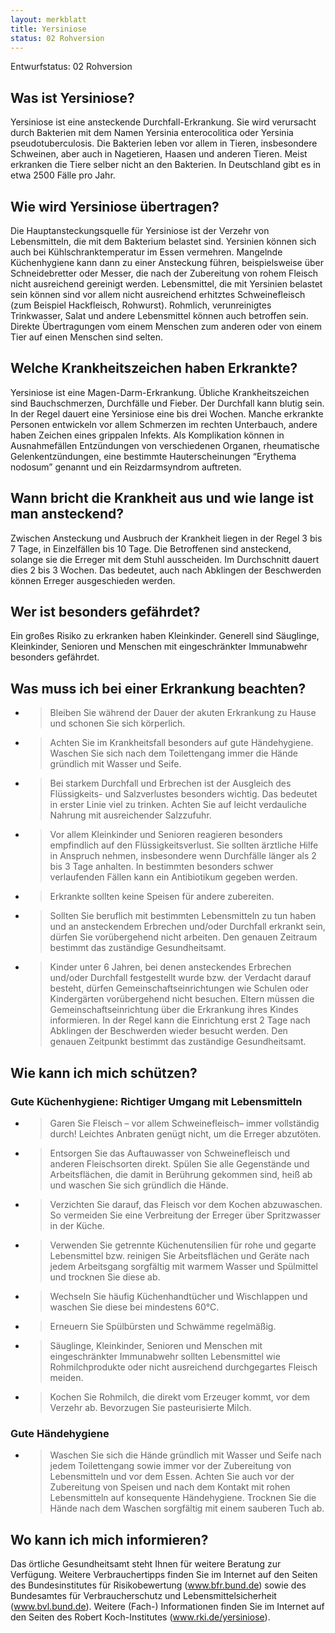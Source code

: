 ```yaml
---
layout: merkblatt
title: Yersiniose
status: 02 Rohversion
---
```

Entwurfstatus: 02 Rohversion
 
## Was ist Yersiniose?

Yersiniose ist eine ansteckende Durchfall-Erkrankung. Sie wird
verursacht durch Bakterien mit dem Namen Yersinia enterocolitica oder
Yersinia pseudotuberculosis. Die Bakterien leben vor allem in Tieren,
insbesondere Schweinen, aber auch in Nagetieren, Haasen und anderen
Tieren. Meist erkranken die Tiere selber nicht an den Bakterien. In
Deutschland gibt es in etwa 2500 Fälle pro Jahr.

## Wie wird Yersiniose übertragen?

Die Hauptansteckungsquelle für Yersiniose ist der Verzehr von
Lebensmitteln, die mit dem Bakterium belastet sind. Yersinien können
sich auch bei Kühlschranktemperatur im Essen vermehren. Mangelnde
Küchenhygiene kann dann zu einer Ansteckung führen, beispielsweise über
Schneidebretter oder Messer, die nach der Zubereitung von rohem Fleisch
nicht ausreichend gereinigt werden. Lebensmittel, die mit Yersinien
belastet sein können sind vor allem nicht ausreichend erhitztes
Schweinefleisch (zum Beispiel Hackfleisch, Rohwurst). Rohmlich,
verunreinigtes Trinkwasser, Salat und andere Lebensmittel können auch
betroffen sein. Direkte Übertragungen vom einem Menschen zum anderen
oder von einem Tier auf einen Menschen sind selten.

## Welche Krankheitszeichen haben Erkrankte?

Yersiniose ist eine Magen-Darm-Erkrankung. Übliche Krankheitszeichen
sind Bauchschmerzen, Durchfälle und Fieber. Der Durchfall kann blutig
sein. In der Regel dauert eine Yersiniose eine bis drei Wochen. Manche
erkrankte Personen entwickeln vor allem Schmerzen im rechten Unterbauch,
andere haben Zeichen eines grippalen Infekts. Als Komplikation können in
Ausnahmefällen Entzündungen von verschiedenen Organen, rheumatische
Gelenkentzündungen, eine bestimmte Hauterscheinungen “Erythema nodosum”
genannt und ein Reizdarmsyndrom auftreten.

## Wann bricht die Krankheit aus und wie lange ist man ansteckend?

Zwischen Ansteckung und Ausbruch der Krankheit liegen in der Regel 3 bis
7 Tage, in Einzelfällen bis 10 Tage. Die Betroffenen sind ansteckend,
solange sie die Erreger mit dem Stuhl ausscheiden. Im Durchschnitt
dauert dies 2 bis 3 Wochen. Das bedeutet, auch nach Abklingen der
Beschwerden können Erreger ausgeschieden werden.

## Wer ist besonders gefährdet?

Ein großes Risiko zu erkranken haben Kleinkinder. Generell sind
Säuglinge, Kleinkinder, Senioren und Menschen mit eingeschränkter
Immunabwehr besonders gefährdet.

## Was muss ich bei einer Erkrankung beachten?

  - > Bleiben Sie während der Dauer der akuten Erkrankung zu Hause und
    > schonen Sie sich körperlich.

  - > Achten Sie im Krankheitsfall besonders auf gute Händehygiene.
    > Waschen Sie sich nach dem Toilettengang immer die Hände gründlich
    > mit Wasser und Seife.

  - > Bei starkem Durchfall und Erbrechen ist der Ausgleich des
    > Flüssigkeits- und Salzverlustes besonders wichtig. Das bedeutet
    > in erster Linie viel zu trinken. Achten Sie auf leicht verdauliche
    > Nahrung mit ausreichender Salzzufuhr.

  - > Vor allem Kleinkinder und Senioren reagieren besonders empfindlich
    > auf den Flüssigkeitsverlust. Sie sollten ärztliche Hilfe in
    > Anspruch nehmen, insbesondere wenn Durchfälle länger als 2 bis 3
    > Tage anhalten. In bestimmten besonders schwer verlaufenden Fällen
    > kann ein Antibiotikum gegeben werden.

  - > Erkrankte sollten keine Speisen für andere zubereiten.

  - > Sollten Sie beruflich mit bestimmten Lebensmitteln zu tun haben
    > und an ansteckendem Erbrechen und/oder Durchfall erkrankt sein,
    > dürfen Sie vorübergehend nicht arbeiten. Den genauen Zeitraum
    > bestimmt das zuständige Gesundheitsamt.

  - > Kinder unter 6 Jahren, bei denen ansteckendes Erbrechen und/oder
    > Durchfall festgestellt wurde bzw. der Verdacht darauf besteht,
    > dürfen Gemeinschaftseinrichtungen wie Schulen oder Kindergärten
    > vorübergehend nicht besuchen. Eltern müssen die
    > Gemeinschaftseinrichtung über die Erkrankung ihres Kindes
    > informieren. In der Regel kann die Einrichtung erst 2 Tage nach
    > Abklingen der Beschwerden wieder besucht werden. Den genauen
    > Zeitpunkt bestimmt das zuständige Gesundheitsamt.

## Wie kann ich mich schützen?

### Gute Küchenhygiene: Richtiger Umgang mit Lebensmitteln

  - > Garen Sie Fleisch – vor allem Schweinefleisch– immer vollständig
    > durch\! Leichtes Anbraten genügt nicht, um die Erreger abzutöten.

  - > Entsorgen Sie das Auftauwasser von Schweinefleisch und anderen
    > Fleischsorten direkt. Spülen Sie alle Gegenstände und
    > Arbeitsflächen, die damit in Berührung gekommen sind, heiß ab und
    > waschen Sie sich gründlich die Hände.

  - > Verzichten Sie darauf, das Fleisch vor dem Kochen abzuwaschen. So
    > vermeiden Sie eine Verbreitung der Erreger über Spritzwasser in
    > der Küche.

  - > Verwenden Sie getrennte Küchenutensilien für rohe und gegarte
    > Lebensmittel bzw. reinigen Sie Arbeitsflächen und Geräte nach
    > jedem Arbeitsgang sorgfältig mit warmem Wasser und Spülmittel und
    > trocknen Sie diese ab.

  - > Wechseln Sie häufig Küchenhandtücher und Wischlappen und waschen
    > Sie diese bei mindestens 60°C.

  - > Erneuern Sie Spülbürsten und Schwämme regelmäßig.

  - > Säuglinge, Kleinkinder, Senioren und Menschen mit eingeschränkter
    > Immunabwehr sollten Lebensmittel wie Rohmilchprodukte oder nicht
    > ausreichend durchgegartes Fleisch meiden.

  - > Kochen Sie Rohmilch, die direkt vom Erzeuger kommt, vor dem
    > Verzehr ab. Bevorzugen Sie pasteurisierte Milch.

### Gute Händehygiene 

  - > Waschen Sie sich die Hände gründlich mit Wasser und Seife nach
    > jedem Toilettengang sowie immer vor der Zubereitung von
    > Lebensmitteln und vor dem Essen. Achten Sie auch vor der
    > Zubereitung von Speisen und nach dem Kontakt mit rohen
    > Lebensmitteln auf konsequente Händehygiene. Trocknen Sie die Hände
    > nach dem Waschen sorgfältig mit einem sauberen Tuch ab.

## Wo kann ich mich informieren?

Das örtliche Gesundheitsamt steht Ihnen für weitere Beratung zur
Verfügung. Weitere Verbrauchertipps finden Sie im Internet auf den
Seiten des Bundesinstitutes für Risikobewertung (www.bfr.bund.de) sowie
des Bundesamtes für Verbraucherschutz und Lebensmittelsicherheit
([<span class="underline">www.bvl.bund.de</span>](http://www.bvl.bund.de)).
Weitere (Fach-) Informationen finden Sie im Internet auf den Seiten des
Robert Koch-Institutes (www.rki.de/yersiniose).
